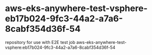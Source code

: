 # aws-eks-anywhere-test-vsphere-eb17b024-9fc3-44a2-a7a6-8cabf354d36f-54
repository for use with E2E test job aws-eks-anywhere-test-vsphere:eb17b024-9fc3-44a2-a7a6-8cabf354d36f-54
